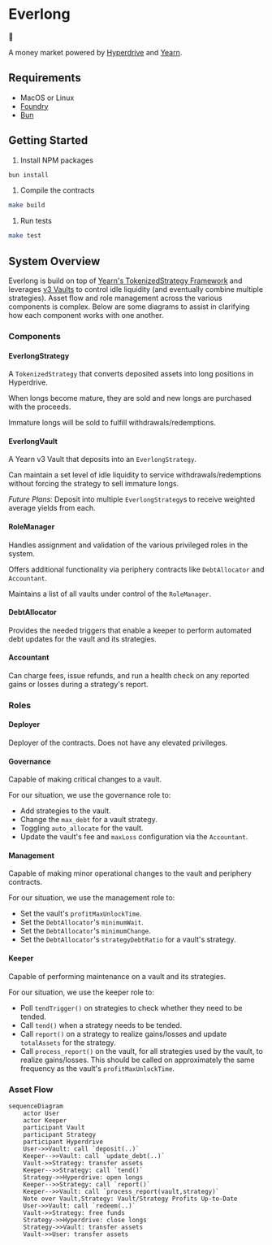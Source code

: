 # Everlong

🎸

A money market powered by [Hyperdrive](https://github.com/delvtech/hyperdrive)
and [Yearn](https://docs.yearn.fi/).

## Requirements

- MacOS or Linux
- [Foundry](https://book.getfoundry.sh/)
- [Bun](https://bun.sh/)

## Getting Started

1. Install NPM packages

```sh
bun install
```

1. Compile the contracts

```sh
make build
```

1. Run tests

```sh
make test
```

## System Overview

Everlong is build on top of
[Yearn's TokenizedStrategy Framework](https://docs.yearn.fi/developers/v3/strategy_writing_guide)
and leverages [v3 Vaults](https://docs.yearn.fi/developers/v3/overview) to
control idle liquidity (and eventually combine multiple strategies). Asset flow
and role management across the various components is complex. Below are some diagrams
to assist in clarifying how each component works with one another.

### Components

#### EverlongStrategy

A `TokenizedStrategy` that converts deposited assets into long positions in
Hyperdrive.

When longs become mature, they are sold and new longs are purchased with the
proceeds.

Immature longs will be sold to fulfill withdrawals/redemptions.

#### EverlongVault

A Yearn v3 Vault that deposits into an `EverlongStrategy`.

Can maintain a set level of idle liquidity to service withdrawals/redemptions
without forcing the strategy to sell immature longs.

_Future Plans_: Deposit into multiple `EverlongStrategy`s to receive weighted
average yields from each.

#### RoleManager

Handles assignment and validation of the various privileged roles in the system.

Offers additional functionality via periphery contracts like `DebtAllocator`
and `Accountant`.

Maintains a list of all vaults under control of the `RoleManager`.

#### DebtAllocator

Provides the needed triggers that enable a keeper to perform automated debt updates
for the vault and its strategies.

#### Accountant

Can charge fees, issue refunds, and run a health check on any reported gains or
losses during a strategy's report.

### Roles

#### Deployer

Deployer of the contracts. Does not have any elevated privileges.

#### Governance

Capable of making critical changes to a vault.

For our situation, we use the governance role to:

- Add strategies to the vault.
- Change the `max_debt` for a vault strategy.
- Toggling `auto_allocate` for the vault.
- Update the vault's fee and `maxLoss` configuration via the `Accountant`.

#### Management

Capable of making minor operational changes to the vault and periphery contracts.

For our situation, we use the management role to:

- Set the vault's `profitMaxUnlockTime`.
- Set the `DebtAllocator`'s `minimumWait`.
- Set the `DebtAllocator`'s `minimumChange`.
- Set the `DebtAllocator`'s `strategyDebtRatio` for a vault's strategy.

#### Keeper

Capable of performing maintenance on a vault and its strategies.

For our situation, we use the keeper role to:

- Poll `tendTrigger()` on strategies to check whether they need to be tended.
- Call `tend()` when a strategy needs to be tended.
- Call `report()` on a strategy to realize gains/losses and update `totalAssets`
  for the strategy.
- Call `process_report()` on the vault, for all strategies used by the vault,
  to realize gains/losses. This should be called on approximately the same frequency
  as the vault's `profitMaxUnlockTime`.

### Asset Flow

```mermaid
sequenceDiagram
    actor User
    actor Keeper
    participant Vault
    participant Strategy
    participant Hyperdrive
    User->>Vault: call `deposit(..)`
    Keeper-->>Vault: call `update_debt(..)`
    Vault->>Strategy: transfer assets
    Keeper-->>Strategy: call `tend()`
    Strategy->>Hyperdrive: open longs
    Keeper-->>Strategy: call `report()`
    Keeper-->>Vault: call `process_report(vault,strategy)`
    Note over Vault,Strategy: Vault/Strategy Profits Up-to-Date
    User->>Vault: call `redeem(..)`
    Vault->>Strategy: free funds
    Strategy->>Hyperdrive: close longs
    Strategy->>Vault: transfer assets
    Vault->>User: transfer assets
```
